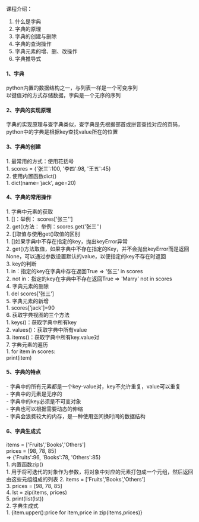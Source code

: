 课程介绍：
1. 什么是字典
2. 字典的原理
3. 字典的创建与删除
4. 字典的查询操作
5. 字典元素的增、删、改操作
6. 字典推导式

<h4>1、字典</h4>
python内置的数据结构之一，与列表一样是一个可变序列 <br/>
以键值对的方式存储数据，字典是一个无序的序列

<h4>2、字典的实现原理</h4>
字典的实现原理与查字典类似，查字典是先根据部首或拼音查找对应的页码，python中的字典是根据key查找value所在的位置

<h4>3、字典的创建</h4>
1. 最常用的方式：使用花括号 <br/>
   1. scores = {'张三':100, '李四':98, '王五':45} <br/>
2. 使用内置函数dict()    <br/>
   1. dict(name='jack', age=20)

<h4>4、字典的常用操作</h4>
1. 字典中元素的获取   <br/>
   1. []：举例： scores['张三'']    <br/>
   2. get()方法： 举例：scores.get('张三'')    <br/>
2. []取值与使用get()取值的区别   <br/>
   1. []如果字典中不存在指定的key，抛出keyError异常   <br/>
   2. get()方法取值，如果字典中不存在指定的Key，并不会抛出keyError而是返回None，可以通过参数设置默认的value，以便指定的key不存在时返回  <br/>
3. key的判断   <br/>
   1. in：指定的key在字典中存在返回True     => '张三' in scores   <br/>
   2. not in：指定的key在字典中不存在返回True  =>   'Marry' not in scores   <br/>
4. 字典元素的删除   <br/>
   1. del scores['张三']   <br/>
5. 字典元素的新增   <br/>
   1. scores['jack']=90   <br/>
6. 获取字典视图的三个方法     <br/>
   1. keys()：获取字典中所有key     <br/>
   2. values()：获取字典中所有value    <br/>
   3. items()：获取字典中所有key.value对     <br/>
7. 字典元素的遍历       <br/>
   1. for item in scores:      <br/>
         print(item)            
   
<h4>5、字典的特点</h4>
- 字典中的所有元素都是一个key-value对，key不允许重复，value可以重复   <br/>
- 字典中的元素是无序的            <br/>
- 字典中的key必须是不可变对象        <br/>
- 字典也可以根据需要动态的伸缩        <br/>
- 字典会浪费较大的内存，是一种使用空间换时间的数据结构    

<h4>6、字典生成式</h4>
items = ['Fruits','Books','Others']   <br/>
prices = [98, 78, 85]   <br/>
=> {'Fruits':96, 'Books':78, 'Others':85}  <br/>
1. 内置函数zip()    <br/>
   1. 用于将可迭代的对象作为参数，将对象中对应的元素打包成一个元组，然后返回由这些元组组成的列表
   2. items = ['Fruits','Books','Others']   <br/>
   3. prices = [98, 78, 85]   <br/>
   4. lst = zip(items, prices)  <br/>
   5. print(list(lst))  <br/>
2. 字典生成式           <br/>
   1. {item.upper():price for item,price in zip(items,prices)} 








